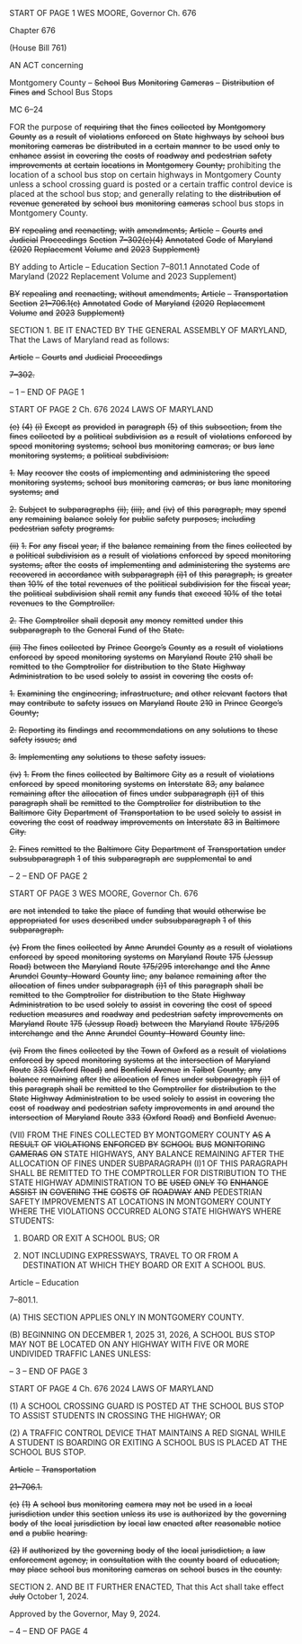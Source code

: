 START OF PAGE 1
WES MOORE, Governor Ch. 676

Chapter 676

(House Bill 761)

AN ACT concerning

Montgomery County – ~~School~~ ~~Bus~~ ~~Monitoring~~ ~~Cameras~~ ~~–~~ ~~Distribution~~ ~~of~~ ~~Fines~~
~~and~~ School Bus Stops

MC 6–24

FOR the purpose of ~~requiring~~ ~~that~~ ~~the~~ ~~fines~~ ~~collected~~ ~~by~~ ~~Montgomery~~ ~~County~~ ~~as~~ ~~a~~ ~~result~~ ~~of~~
~~violations~~ ~~enforced~~ ~~on~~ ~~State~~ ~~highways~~ ~~by~~ ~~school~~ ~~bus~~ ~~monitoring~~ ~~cameras~~ ~~be~~
~~distributed~~ ~~in~~ ~~a~~ ~~certain~~ ~~manner~~ ~~to~~ ~~be~~ ~~used~~ ~~only~~ ~~to~~ ~~enhance~~ ~~assist~~ ~~in~~ ~~covering~~ ~~the~~
~~costs~~ ~~of~~ ~~roadway~~ ~~and~~ ~~pedestrian~~ ~~safety~~ ~~improvements~~ ~~at~~ ~~certain~~ ~~locations~~ ~~in~~
~~Montgomery~~ ~~County;~~ prohibiting the location of a school bus stop on certain highways
in Montgomery County unless a school crossing guard is posted or a certain traffic
control device is placed at the school bus stop; and generally relating to ~~the~~
~~distribution~~ ~~of~~ ~~revenue~~ ~~generated~~ ~~by~~ ~~school~~ ~~bus~~ ~~monitoring~~ ~~cameras~~ school bus stops
in Montgomery County.

~~BY~~ ~~repealing~~ ~~and~~ ~~reenacting,~~ ~~with~~ ~~amendments,~~
~~Article~~ ~~–~~ ~~Courts~~ ~~and~~ ~~Judicial~~ ~~Proceedings~~
~~Section~~ ~~7–302(e)(4)~~
~~Annotated~~ ~~Code~~ ~~of~~ ~~Maryland~~
~~(2020~~ ~~Replacement~~ ~~Volume~~ ~~and~~ ~~2023~~ ~~Supplement)~~

BY adding to
Article – Education
Section 7–801.1
Annotated Code of Maryland
(2022 Replacement Volume and 2023 Supplement)

~~BY~~ ~~repealing~~ ~~and~~ ~~reenacting,~~ ~~without~~ ~~amendments,~~
~~Article~~ ~~–~~ ~~Transportation~~
~~Section~~ ~~21–706.1(c)~~
~~Annotated~~ ~~Code~~ ~~of~~ ~~Maryland~~
~~(2020~~ ~~Replacement~~ ~~Volume~~ ~~and~~ ~~2023~~ ~~Supplement)~~

SECTION 1. BE IT ENACTED BY THE GENERAL ASSEMBLY OF MARYLAND,
That the Laws of Maryland read as follows:

~~Article~~ ~~–~~ ~~Courts~~ ~~and~~ ~~Judicial~~ ~~Proceedings~~

~~7–302.~~

– 1 –
END OF PAGE 1

START OF PAGE 2
Ch. 676 2024 LAWS OF MARYLAND

~~(e)~~ ~~(4)~~ ~~(i)~~ ~~Except~~ ~~as~~ ~~provided~~ ~~in~~ ~~paragraph~~ ~~(5)~~ ~~of~~ ~~this~~ ~~subsection,~~ ~~from~~ ~~the~~
~~fines~~ ~~collected~~ ~~by~~ ~~a~~ ~~political~~ ~~subdivision~~ ~~as~~ ~~a~~ ~~result~~ ~~of~~ ~~violations~~ ~~enforced~~ ~~by~~ ~~speed~~
~~monitoring~~ ~~systems,~~ ~~school~~ ~~bus~~ ~~monitoring~~ ~~cameras,~~ ~~or~~ ~~bus~~ ~~lane~~ ~~monitoring~~ ~~systems,~~ ~~a~~
~~political~~ ~~subdivision:~~

~~1.~~ ~~May~~ ~~recover~~ ~~the~~ ~~costs~~ ~~of~~ ~~implementing~~ ~~and~~ ~~administering~~
~~the~~ ~~speed~~ ~~monitoring~~ ~~systems,~~ ~~school~~ ~~bus~~ ~~monitoring~~ ~~cameras,~~ ~~or~~ ~~bus~~ ~~lane~~ ~~monitoring~~
~~systems;~~ ~~and~~

~~2.~~ ~~Subject~~ ~~to~~ ~~subparagraphs~~ ~~(ii),~~ ~~(iii),~~ ~~and~~ ~~(iv)~~ ~~of~~ ~~this~~
~~paragraph,~~ ~~may~~ ~~spend~~ ~~any~~ ~~remaining~~ ~~balance~~ ~~solely~~ ~~for~~ ~~public~~ ~~safety~~ ~~purposes,~~ ~~including~~
~~pedestrian~~ ~~safety~~ ~~programs.~~

~~(ii)~~ ~~1.~~ ~~For~~ ~~any~~ ~~fiscal~~ ~~year,~~ ~~if~~ ~~the~~ ~~balance~~ ~~remaining~~ ~~from~~ ~~the~~ ~~fines~~
~~collected~~ ~~by~~ ~~a~~ ~~political~~ ~~subdivision~~ ~~as~~ ~~a~~ ~~result~~ ~~of~~ ~~violations~~ ~~enforced~~ ~~by~~ ~~speed~~ ~~monitoring~~
~~systems,~~ ~~after~~ ~~the~~ ~~costs~~ ~~of~~ ~~implementing~~ ~~and~~ ~~administering~~ ~~the~~ ~~systems~~ ~~are~~ ~~recovered~~ ~~in~~
~~accordance~~ ~~with~~ ~~subparagraph~~ ~~(i)1~~ ~~of~~ ~~this~~ ~~paragraph,~~ ~~is~~ ~~greater~~ ~~than~~ ~~10%~~ ~~of~~ ~~the~~ ~~total~~
~~revenues~~ ~~of~~ ~~the~~ ~~political~~ ~~subdivision~~ ~~for~~ ~~the~~ ~~fiscal~~ ~~year,~~ ~~the~~ ~~political~~ ~~subdivision~~ ~~shall~~ ~~remit~~
~~any~~ ~~funds~~ ~~that~~ ~~exceed~~ ~~10%~~ ~~of~~ ~~the~~ ~~total~~ ~~revenues~~ ~~to~~ ~~the~~ ~~Comptroller.~~

~~2.~~ ~~The~~ ~~Comptroller~~ ~~shall~~ ~~deposit~~ ~~any~~ ~~money~~ ~~remitted~~ ~~under~~
~~this~~ ~~subparagraph~~ ~~to~~ ~~the~~ ~~General~~ ~~Fund~~ ~~of~~ ~~the~~ ~~State.~~

~~(iii)~~ ~~The~~ ~~fines~~ ~~collected~~ ~~by~~ ~~Prince~~ ~~George’s~~ ~~County~~ ~~as~~ ~~a~~ ~~result~~ ~~of~~
~~violations~~ ~~enforced~~ ~~by~~ ~~speed~~ ~~monitoring~~ ~~systems~~ ~~on~~ ~~Maryland~~ ~~Route~~ ~~210~~ ~~shall~~ ~~be~~ ~~remitted~~
~~to~~ ~~the~~ ~~Comptroller~~ ~~for~~ ~~distribution~~ ~~to~~ ~~the~~ ~~State~~ ~~Highway~~ ~~Administration~~ ~~to~~ ~~be~~ ~~used~~ ~~solely~~
~~to~~ ~~assist~~ ~~in~~ ~~covering~~ ~~the~~ ~~costs~~ ~~of:~~

~~1.~~ ~~Examining~~ ~~the~~ ~~engineering,~~ ~~infrastructure,~~ ~~and~~ ~~other~~
~~relevant~~ ~~factors~~ ~~that~~ ~~may~~ ~~contribute~~ ~~to~~ ~~safety~~ ~~issues~~ ~~on~~ ~~Maryland~~ ~~Route~~ ~~210~~ ~~in~~ ~~Prince~~
~~George’s~~ ~~County;~~

~~2.~~ ~~Reporting~~ ~~its~~ ~~findings~~ ~~and~~ ~~recommendations~~ ~~on~~ ~~any~~
~~solutions~~ ~~to~~ ~~these~~ ~~safety~~ ~~issues;~~ ~~and~~

~~3.~~ ~~Implementing~~ ~~any~~ ~~solutions~~ ~~to~~ ~~these~~ ~~safety~~ ~~issues.~~

~~(iv)~~ ~~1.~~ ~~From~~ ~~the~~ ~~fines~~ ~~collected~~ ~~by~~ ~~Baltimore~~ ~~City~~ ~~as~~ ~~a~~ ~~result~~ ~~of~~
~~violations~~ ~~enforced~~ ~~by~~ ~~speed~~ ~~monitoring~~ ~~systems~~ ~~on~~ ~~Interstate~~ ~~83,~~ ~~any~~ ~~balance~~ ~~remaining~~
~~after~~ ~~the~~ ~~allocation~~ ~~of~~ ~~fines~~ ~~under~~ ~~subparagraph~~ ~~(i)1~~ ~~of~~ ~~this~~ ~~paragraph~~ ~~shall~~ ~~be~~ ~~remitted~~ ~~to~~
~~the~~ ~~Comptroller~~ ~~for~~ ~~distribution~~ ~~to~~ ~~the~~ ~~Baltimore~~ ~~City~~ ~~Department~~ ~~of~~ ~~Transportation~~ ~~to~~ ~~be~~
~~used~~ ~~solely~~ ~~to~~ ~~assist~~ ~~in~~ ~~covering~~ ~~the~~ ~~cost~~ ~~of~~ ~~roadway~~ ~~improvements~~ ~~on~~ ~~Interstate~~ ~~83~~ ~~in~~
~~Baltimore~~ ~~City.~~

~~2.~~ ~~Fines~~ ~~remitted~~ ~~to~~ ~~the~~ ~~Baltimore~~ ~~City~~ ~~Department~~ ~~of~~
~~Transportation~~ ~~under~~ ~~subsubparagraph~~ ~~1~~ ~~of~~ ~~this~~ ~~subparagraph~~ ~~are~~ ~~supplemental~~ ~~to~~ ~~and~~

– 2 –
END OF PAGE 2

START OF PAGE 3
WES MOORE, Governor Ch. 676

~~are~~ ~~not~~ ~~intended~~ ~~to~~ ~~take~~ ~~the~~ ~~place~~ ~~of~~ ~~funding~~ ~~that~~ ~~would~~ ~~otherwise~~ ~~be~~ ~~appropriated~~ ~~for~~ ~~uses~~
~~described~~ ~~under~~ ~~subsubparagraph~~ ~~1~~ ~~of~~ ~~this~~ ~~subparagraph.~~

~~(v)~~ ~~From~~ ~~the~~ ~~fines~~ ~~collected~~ ~~by~~ ~~Anne~~ ~~Arundel~~ ~~County~~ ~~as~~ ~~a~~ ~~result~~ ~~of~~
~~violations~~ ~~enforced~~ ~~by~~ ~~speed~~ ~~monitoring~~ ~~systems~~ ~~on~~ ~~Maryland~~ ~~Route~~ ~~175~~ ~~(Jessup~~ ~~Road)~~
~~between~~ ~~the~~ ~~Maryland~~ ~~Route~~ ~~175/295~~ ~~interchange~~ ~~and~~ ~~the~~ ~~Anne~~ ~~Arundel~~ ~~County–Howard~~
~~County~~ ~~line,~~ ~~any~~ ~~balance~~ ~~remaining~~ ~~after~~ ~~the~~ ~~allocation~~ ~~of~~ ~~fines~~ ~~under~~ ~~subparagraph~~ ~~(i)1~~ ~~of~~
~~this~~ ~~paragraph~~ ~~shall~~ ~~be~~ ~~remitted~~ ~~to~~ ~~the~~ ~~Comptroller~~ ~~for~~ ~~distribution~~ ~~to~~ ~~the~~ ~~State~~ ~~Highway~~
~~Administration~~ ~~to~~ ~~be~~ ~~used~~ ~~solely~~ ~~to~~ ~~assist~~ ~~in~~ ~~covering~~ ~~the~~ ~~cost~~ ~~of~~ ~~speed~~ ~~reduction~~ ~~measures~~
~~and~~ ~~roadway~~ ~~and~~ ~~pedestrian~~ ~~safety~~ ~~improvements~~ ~~on~~ ~~Maryland~~ ~~Route~~ ~~175~~ ~~(Jessup~~ ~~Road)~~
~~between~~ ~~the~~ ~~Maryland~~ ~~Route~~ ~~175/295~~ ~~interchange~~ ~~and~~ ~~the~~ ~~Anne~~ ~~Arundel~~ ~~County–Howard~~
~~County~~ ~~line.~~

~~(vi)~~ ~~From~~ ~~the~~ ~~fines~~ ~~collected~~ ~~by~~ ~~the~~ ~~Town~~ ~~of~~ ~~Oxford~~ ~~as~~ ~~a~~ ~~result~~ ~~of~~
~~violations~~ ~~enforced~~ ~~by~~ ~~speed~~ ~~monitoring~~ ~~systems~~ ~~at~~ ~~the~~ ~~intersection~~ ~~of~~ ~~Maryland~~ ~~Route~~ ~~333~~
~~(Oxford~~ ~~Road)~~ ~~and~~ ~~Bonfield~~ ~~Avenue~~ ~~in~~ ~~Talbot~~ ~~County,~~ ~~any~~ ~~balance~~ ~~remaining~~ ~~after~~ ~~the~~
~~allocation~~ ~~of~~ ~~fines~~ ~~under~~ ~~subparagraph~~ ~~(i)1~~ ~~of~~ ~~this~~ ~~paragraph~~ ~~shall~~ ~~be~~ ~~remitted~~ ~~to~~ ~~the~~
~~Comptroller~~ ~~for~~ ~~distribution~~ ~~to~~ ~~the~~ ~~State~~ ~~Highway~~ ~~Administration~~ ~~to~~ ~~be~~ ~~used~~ ~~solely~~ ~~to~~ ~~assist~~
~~in~~ ~~covering~~ ~~the~~ ~~cost~~ ~~of~~ ~~roadway~~ ~~and~~ ~~pedestrian~~ ~~safety~~ ~~improvements~~ ~~in~~ ~~and~~ ~~around~~ ~~the~~
~~intersection~~ ~~of~~ ~~Maryland~~ ~~Route~~ ~~333~~ ~~(Oxford~~ ~~Road)~~ ~~and~~ ~~Bonfield~~ ~~Avenue.~~

(VII) FROM THE FINES COLLECTED BY MONTGOMERY COUNTY
~~AS~~ ~~A~~ ~~RESULT~~ ~~OF~~ ~~VIOLATIONS~~ ~~ENFORCED~~ ~~BY~~ ~~SCHOOL~~ ~~BUS~~ ~~MONITORING~~ ~~CAMERAS~~ ~~ON~~
STATE HIGHWAYS, ANY BALANCE REMAINING AFTER THE ALLOCATION OF FINES
UNDER SUBPARAGRAPH (I)1 OF THIS PARAGRAPH SHALL BE REMITTED TO THE
COMPTROLLER FOR DISTRIBUTION TO THE STATE HIGHWAY ADMINISTRATION TO
~~BE~~ ~~USED~~ ~~ONLY~~ ~~TO~~ ~~ENHANCE~~ ~~ASSIST~~ ~~IN~~ ~~COVERING~~ ~~THE~~ ~~COSTS~~ ~~OF~~ ~~ROADWAY~~ ~~AND~~
PEDESTRIAN SAFETY IMPROVEMENTS AT LOCATIONS IN MONTGOMERY COUNTY
WHERE THE VIOLATIONS OCCURRED ALONG STATE HIGHWAYS WHERE STUDENTS:

1. BOARD OR EXIT A SCHOOL BUS; OR

2. NOT INCLUDING EXPRESSWAYS, TRAVEL TO OR FROM
A DESTINATION AT WHICH THEY BOARD OR EXIT A SCHOOL BUS.

Article – Education

7–801.1.

(A) THIS SECTION APPLIES ONLY IN MONTGOMERY COUNTY.

(B) BEGINNING ON DECEMBER 1, 2025 31, 2026, A SCHOOL BUS STOP MAY
NOT BE LOCATED ON ANY HIGHWAY WITH FIVE OR MORE UNDIVIDED TRAFFIC LANES
UNLESS:

– 3 –
END OF PAGE 3

START OF PAGE 4
Ch. 676 2024 LAWS OF MARYLAND

(1) A SCHOOL CROSSING GUARD IS POSTED AT THE SCHOOL BUS STOP
TO ASSIST STUDENTS IN CROSSING THE HIGHWAY; OR

(2) A TRAFFIC CONTROL DEVICE THAT MAINTAINS A RED SIGNAL
WHILE A STUDENT IS BOARDING OR EXITING A SCHOOL BUS IS PLACED AT THE
SCHOOL BUS STOP.

~~Article~~ ~~–~~ ~~Transportation~~

~~21–706.1.~~

~~(c)~~ ~~(1)~~ ~~A~~ ~~school~~ ~~bus~~ ~~monitoring~~ ~~camera~~ ~~may~~ ~~not~~ ~~be~~ ~~used~~ ~~in~~ ~~a~~ ~~local~~ ~~jurisdiction~~
~~under~~ ~~this~~ ~~section~~ ~~unless~~ ~~its~~ ~~use~~ ~~is~~ ~~authorized~~ ~~by~~ ~~the~~ ~~governing~~ ~~body~~ ~~of~~ ~~the~~ ~~local~~ ~~jurisdiction~~
~~by~~ ~~local~~ ~~law~~ ~~enacted~~ ~~after~~ ~~reasonable~~ ~~notice~~ ~~and~~ ~~a~~ ~~public~~ ~~hearing.~~

~~(2)~~ ~~If~~ ~~authorized~~ ~~by~~ ~~the~~ ~~governing~~ ~~body~~ ~~of~~ ~~the~~ ~~local~~ ~~jurisdiction,~~ ~~a~~ ~~law~~
~~enforcement~~ ~~agency,~~ ~~in~~ ~~consultation~~ ~~with~~ ~~the~~ ~~county~~ ~~board~~ ~~of~~ ~~education,~~ ~~may~~ ~~place~~ ~~school~~
~~bus~~ ~~monitoring~~ ~~cameras~~ ~~on~~ ~~school~~ ~~buses~~ ~~in~~ ~~the~~ ~~county.~~

SECTION 2. AND BE IT FURTHER ENACTED, That this Act shall take effect ~~July~~
October 1, 2024.

Approved by the Governor, May 9, 2024.

– 4 –
END OF PAGE 4
